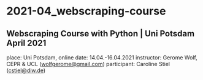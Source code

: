 # 2021-04_webscraping-course

Webscraping Course with Python | Uni Potsdam April 2021
-------------------------------------------------------
place: Uni Potsdam, online
date: 14.04.-16.04.2021
instructor: Gerome Wolf, CEPR & UCL (wolfgerome@gmail.com)
participant: Caroline Stiel (cstiel@diw.de)


